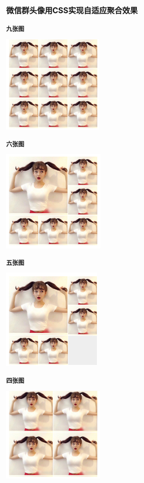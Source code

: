 ## 微信群头像用CSS实现自适应聚合效果

### 九张图
![](img/1.png)

### 六张图
![](img/2.png)

### 五张图
![](img/3.png)

### 四张图
![](img/4.png)